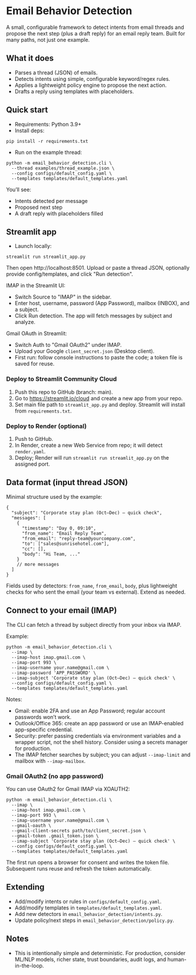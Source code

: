 # Email Behavior Detection

A small, configurable framework to detect intents from email threads and propose the next step (plus a draft reply) for an email reply team. Built for many paths, not just one example.

## What it does
- Parses a thread (JSON) of emails.
- Detects intents using simple, configurable keyword/regex rules.
- Applies a lightweight policy engine to propose the next action.
- Drafts a reply using templates with placeholders.

## Quick start

- Requirements: Python 3.9+
- Install deps:

```
pip install -r requirements.txt
```

- Run on the example thread:

```
python -m email_behavior_detection.cli \
  --thread examples/thread_example.json \
  --config configs/default_config.yaml \
  --templates templates/default_templates.yaml
```

You’ll see:
- Intents detected per message
- Proposed next step
- A draft reply with placeholders filled

## Streamlit app

- Launch locally:

```
streamlit run streamlit_app.py
```

Then open http://localhost:8501. Upload or paste a thread JSON, optionally provide config/templates, and click "Run detection".

IMAP in the Streamlit UI:
- Switch Source to "IMAP" in the sidebar.
- Enter host, username, password (App Password), mailbox (INBOX), and a subject.
- Click Run detection. The app will fetch messages by subject and analyze.

Gmail OAuth in Streamlit:
- Switch Auth to "Gmail OAuth2" under IMAP.
- Upload your Google `client_secret.json` (Desktop client).
- First run: follow console instructions to paste the code; a token file is saved for reuse.

### Deploy to Streamlit Community Cloud
1. Push this repo to GitHub (branch: main).
2. Go to https://streamlit.io/cloud and create a new app from your repo.
3. Set main file path to `streamlit_app.py` and deploy. Streamlit will install from `requirements.txt`.

### Deploy to Render (optional)
1. Push to GitHub.
2. In Render, create a new Web Service from repo; it will detect `render.yaml`.
3. Deploy; Render will run `streamlit run streamlit_app.py` on the assigned port.

## Data format (input thread JSON)
Minimal structure used by the example:

```
{
  "subject": "Corporate stay plan (Oct–Dec) — quick check",
  "messages": [
    {
      "timestamp": "Day 0, 09:10",
      "from_name": "Email Reply Team",
      "from_email": "reply-team@yourcompany.com",
      "to": ["sales@sunrisehotel.com"],
      "cc": [],
      "body": "Hi Team, ..."
    }
    // more messages
  ]
}
```

Fields used by detectors: `from_name`, `from_email`, `body`, plus lightweight checks for who sent the email (your team vs external). Extend as needed.

## Connect to your email (IMAP)

The CLI can fetch a thread by subject directly from your inbox via IMAP.

Example:

```
python -m email_behavior_detection.cli \
  --imap \
  --imap-host imap.gmail.com \
  --imap-port 993 \
  --imap-username your.name@gmail.com \
  --imap-password 'APP_PASSWORD' \
  --imap-subject 'Corporate stay plan (Oct–Dec) — quick check' \
  --config configs/default_config.yaml \
  --templates templates/default_templates.yaml
```

Notes:
- Gmail: enable 2FA and use an App Password; regular account passwords won’t work.
- Outlook/Office 365: create an app password or use an IMAP-enabled app-specific credential.
- Security: prefer passing credentials via environment variables and a wrapper script, not the shell history. Consider using a secrets manager for production.
- The IMAP fetcher searches by subject; you can adjust `--imap-limit` and mailbox with `--imap-mailbox`.

### Gmail OAuth2 (no app password)
You can use OAuth2 for Gmail IMAP via XOAUTH2:

```
python -m email_behavior_detection.cli \
  --imap \
  --imap-host imap.gmail.com \
  --imap-port 993 \
  --imap-username your.name@gmail.com \
  --gmail-oauth \
  --gmail-client-secrets path/to/client_secret.json \
  --gmail-token .gmail_token.json \
  --imap-subject 'Corporate stay plan (Oct–Dec) — quick check' \
  --config configs/default_config.yaml \
  --templates templates/default_templates.yaml
```

The first run opens a browser for consent and writes the token file. Subsequent runs reuse and refresh the token automatically.

## Extending
- Add/modify intents or rules in `configs/default_config.yaml`.
- Add/modify templates in `templates/default_templates.yaml`.
- Add new detectors in `email_behavior_detection/intents.py`.
- Update policy/next steps in `email_behavior_detection/policy.py`.

## Notes
- This is intentionally simple and deterministic. For production, consider ML/NLP models, richer state, trust boundaries, audit logs, and human-in-the-loop.